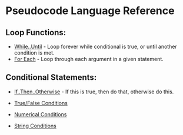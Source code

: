 # Pseudocode Language Reference

## Loop Functions:

* [While..Until](/wiki/lang/while)	- Loop forever while conditional is true, or until another condition is met.
* [For Each](/wiki/lang/foreach)	- Loop through each argument in a given statement.

## Conditional Statements:
* [If..Then..Otherwise](/wiki/lang/if_then)	- If this is true, then do that, otherwise do this.  
  
* [True/False Conditions](/wiki/lang/truefalse)
* [Numerical Conditions](/wiki/lang/numerical)
* [String Conditions](/wiki/lang/string)

